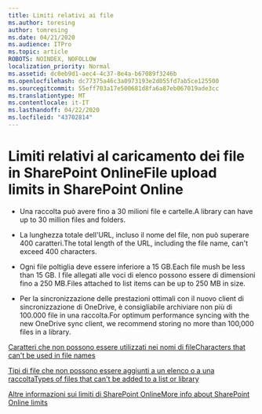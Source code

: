 ```yaml
---
title: Limiti relativi ai file
ms.author: toresing
author: tomresing
ms.date: 04/21/2020
ms.audience: ITPro
ms.topic: article
ROBOTS: NOINDEX, NOFOLLOW
localization_priority: Normal
ms.assetid: dc0eb9d1-aec4-4c37-8e4a-b67089f3246b
ms.openlocfilehash: dc77375a46c3a0973193e2d055fd7ab5ce125500
ms.sourcegitcommit: 55eff703a17e500681d8fa6a87eb067019ade3cc
ms.translationtype: MT
ms.contentlocale: it-IT
ms.lasthandoff: 04/22/2020
ms.locfileid: "43702814"
---
```

# <a name="file-upload-limits-in-sharepoint-online"></a><span data-ttu-id="07bf2-102">Limiti relativi al caricamento dei file in SharePoint Online</span><span class="sxs-lookup"><span data-stu-id="07bf2-102">File upload limits in SharePoint Online</span></span>

- <span data-ttu-id="07bf2-103">Una raccolta può avere fino a 30 milioni file e cartelle.</span><span class="sxs-lookup"><span data-stu-id="07bf2-103">A library can have up to 30 million files and folders.</span></span>
    
- <span data-ttu-id="07bf2-104">La lunghezza totale dell'URL, incluso il nome del file, non può superare 400 caratteri.</span><span class="sxs-lookup"><span data-stu-id="07bf2-104">The total length of the URL, including the file name, can't exceed 400 characters.</span></span>
    
- <span data-ttu-id="07bf2-105">Ogni file poltiglia deve essere inferiore a 15 GB.</span><span class="sxs-lookup"><span data-stu-id="07bf2-105">Each file mush be less than 15 GB.</span></span> <span data-ttu-id="07bf2-106">I file allegati alle voci di elenco possono essere di dimensioni fino a 250 MB.</span><span class="sxs-lookup"><span data-stu-id="07bf2-106">Files attached to list items can be up to 250 MB in size.</span></span>
    
- <span data-ttu-id="07bf2-107">Per la sincronizzazione delle prestazioni ottimali con il nuovo client di sincronizzazione di OneDrive, è consigliabile archiviare non più di 100.000 file in una raccolta.</span><span class="sxs-lookup"><span data-stu-id="07bf2-107">For optimum performance syncing with the new OneDrive sync client, we recommend storing no more than 100,000 files in a library.</span></span> 
    
[<span data-ttu-id="07bf2-108">Caratteri che non possono essere utilizzati nei nomi di file</span><span class="sxs-lookup"><span data-stu-id="07bf2-108">Characters that can't be used in file names</span></span>](https://go.microsoft.com/fwlink/?linkid=866430)
  
[<span data-ttu-id="07bf2-109">Tipi di file che non possono essere aggiunti a un elenco o a una raccolta</span><span class="sxs-lookup"><span data-stu-id="07bf2-109">Types of files that can't be added to a list or library</span></span>](https://go.microsoft.com/fwlink/?linkid=273757)
  
[<span data-ttu-id="07bf2-110">Altre informazioni sui limiti di SharePoint Online</span><span class="sxs-lookup"><span data-stu-id="07bf2-110">More info about SharePoint Online limits</span></span>](https://go.microsoft.com/fwlink/?linkid=271273)
  


